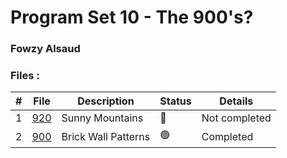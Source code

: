 # Program Set 10 - The 900's?

### Fowzy Alsaud
### Files  :
|   #   | File     | Description                      | Status  | Details   |
| :---: | -------- | -------------------------------- | ------- | --------- |
|   1   | [920](920) | Sunny Mountains |   🔴  |   Not completed   |
|   2   | [900](900) | Brick Wall Patterns |  🟢  | Completed |
